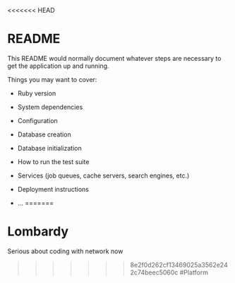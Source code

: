 <<<<<<< HEAD
# README

This README would normally document whatever steps are necessary to get the
application up and running.

Things you may want to cover:

* Ruby version

* System dependencies

* Configuration

* Database creation

* Database initialization

* How to run the test suite

* Services (job queues, cache servers, search engines, etc.)

* Deployment instructions

* ...
=======
# Lombardy
Serious about coding with network now
>>>>>>> 8e2f0d262cf13469025a3562e242c74beec5060c
#Platform
